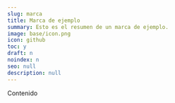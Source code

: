 ```yaml
---
slug: marca
title: Marca de ejemplo
summary: Esto es el resumen de un marca de ejemplo.
image: base/icon.png
icon: github
toc: y
draft: n
noindex: n
seo: null
description: null
---
```

Contenido